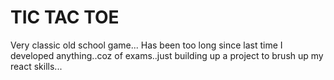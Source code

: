 # TIC TAC TOE
Very classic old school game...
Has been too long since last time I developed anything..coz of exams..just building up a project to brush up my react skills...
